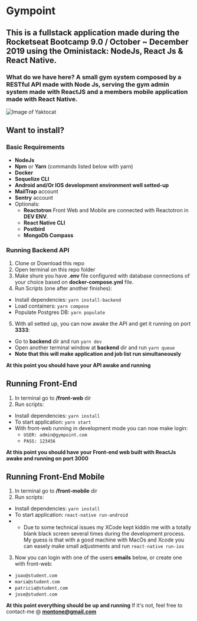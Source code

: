 # Gympoint

## This is a fullstack application made during the Rocketseat Bootcamp 9.0 / October ~ December 2019 using the Oministack: NodeJs, React Js & React Native.

### What do we have here? A small gym system composed by a RESTful API made with Node Js, serving the gym admin system made with ReactJS and a members mobile application made with React Native.

![Image of Yaktocat](https://github.com/fmontone/gympoint/_githubfiles/gympoint_screenshot.png)

## Want to install?

### Basic Requirements

- **NodeJs**
- **Npm** or **Yarn** (commands listed below with yarn)
- **Docker**
- **Sequelize CLI**
- **Android and/Or IOS development environment well setted-up**
- **MailTrap** account
- **Sentry** account
- Optionals:
  - **Reactotron** Front Web and Mobile are connected with Reactotron in **DEV ENV**.
  - **React Native CLI**
  - **Postbird**
  - **MongoDb Compass**

### Running Backend API

1. Clone or Download this repo
2. Open terminal on this repo folder
3. Make shure you have **.env** file configured with database connections of your choice based on **docker-compose.yml** file.
4. Run Scripts (one after another finishes):
  - Install dependencies:  `yarn install-backend`
  - Load containers: `yarn compose`
  - Populate Postgres DB: `yarn populate`
5. With all setted up, you can now awake the API and get it running on port **3333**:
  - Go to **backend** dir and run `yarn dev`
  - Open another terminal window at **backend** dir and run `yarn queue`
  - **Note that this will make application and job list run simultaneously**

**At this point you should have your API awake and running**

## Running Front-End

1. In terminal go to **/front-web** dir
2. Run scripts:
  - Install dependencies:  `yarn install`
  - To start application:  `yarn start`
  - With front-web running in development mode you can now make login:
    - `USER: admin@gympoint.com`
    - `PASS: 123456`

**At this point you should have your Front-end web built with ReactJs awake and running on port 3000**

## Running Front-End Mobile
  
1. In terminal go to **/front-mobile** dir
2. Run scripts:
  - Install dependencies:  `yarn install`
  - To start application:  `react-native run-android`
  - * Due to some technical issues my XCode kept kiddin me with a totally blank black screen several times during the development process. My guess is that with a good machine with MacOs and Xcode you can easely make small adjustments and run `react-native run-ios` 
3. Now you can login with one of the users **emails** below, or create one with front-web:
  - `joao@student.com`
  - `maria@student.com`
  - `patricia@student.com`
  - `jose@student.com`

**At this point everything should be up and running**
If it's not, feel free to contact-me @ **montone@gmail.com**


